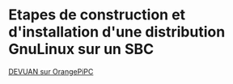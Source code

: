 # Etapes de construction et d'installation d'une distribution GnuLinux sur un SBC

[DEVUAN sur OrangePiPC](DEVUAN_ORANGEPIPC.md)
